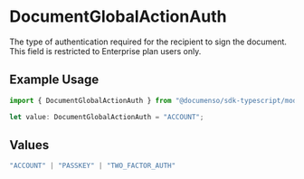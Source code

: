 # DocumentGlobalActionAuth

The type of authentication required for the recipient to sign the document. This field is restricted to Enterprise plan users only.

## Example Usage

```typescript
import { DocumentGlobalActionAuth } from "@documenso/sdk-typescript/models/operations";

let value: DocumentGlobalActionAuth = "ACCOUNT";
```

## Values

```typescript
"ACCOUNT" | "PASSKEY" | "TWO_FACTOR_AUTH"
```